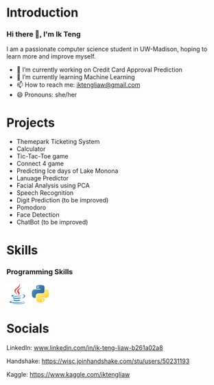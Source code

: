 # Introduction
### Hi there 👋, I'm Ik Teng
I am a passionate computer science student in UW-Madison, hoping to learn more and improve myself.

- 🔭 I’m currently working on Credit Card Approval Prediction
- 🌱 I’m currently learning Machine Learning
- 📫 How to reach me: iktengliaw@gmail.com
- 😄 Pronouns: she/her

<!--
- ⚡ Fun fact: ...
- 💬 Ask me about ...
- 👯 I’m looking to collaborate on ...
- 🤔 I’m looking for help with ...
-->

# Projects
- Themepark Ticketing System
- Calculator
- Tic-Tac-Toe game
- Connect 4 game
- Predicting Ice days of Lake Monona
- Lanuage Predictor
- Facial Analysis using PCA
- Speech Recognition
- Digit Prediction (to be improved)
- Pomodoro
- Face Detection
- ChatBot (to be improved)


# Skills
### Programming Skills
<a href="URL_REDIRECT" target="blank"><img align="center" src="https://github.com/ikteng/ikteng/blob/main/java-original.svg" height="50" /></a> <a href="URL_REDIRECT" target="blank"><img align="center" src="https://github.com/ikteng/ikteng/blob/main/python-original.svg" height="50" /></a>

# Socials
LinkedIn: www.linkedin.com/in/ik-teng-liaw-b261a02a8

Handshake: https://wisc.joinhandshake.com/stu/users/50231193

Kaggle: https://www.kaggle.com/iktengliaw

